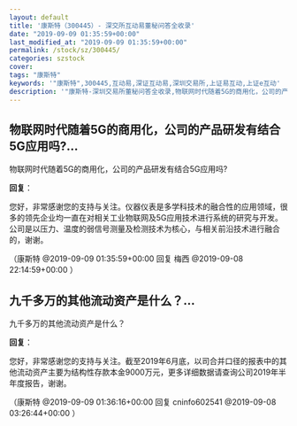 ```yaml
---
layout: default
title: '康斯特（300445）- 深交所互动易董秘问答全收录'
date: "2019-09-09 01:35:59+00:00"
last_modified_at: "2019-09-09 01:35:59+00:00"
permalink: /stock/sz/300445/
categories: szstock
cover: 
tags: "康斯特"
keywords: '"康斯特",300445,互动易,深证互动易,深圳交易所,上证易互动,上证e互动'
description: '"康斯特-深圳交易所董秘问答全收录,物联网时代随着5G的商用化，公司的产品研发有结合5G应用吗?"'
---
```


## 物联网时代随着5G的商用化，公司的产品研发有结合5G应用吗?...

物联网时代随着5G的商用化，公司的产品研发有结合5G应用吗?

**回复**：

您好，非常感谢您的支持与关注。仪器仪表是多学科技术的融合性的应用领域，很多的领先企业均一直在对相关工业物联网及5G应用技术进行系统的研究与开发。公司是以压力、温度的弱信号测量及检测技术为核心，与相关前沿技术进行融合的，谢谢。 

（康斯特  @2019-09-09 01:35:59+00:00 回复 梅西  @2019-09-08 22:14:59+00:00 ）

## 九千多万的其他流动资产是什么？...

九千多万的其他流动资产是什么？

**回复**：

您好，非常感谢您的支持与关注。截至2019年6月底，以司合并口径的报表中的其他流动资产主要为结构性存款本金9000万元，更多详细数据请查询公司2019年半年度报告，谢谢。 

（康斯特  @2019-09-09 01:36:16+00:00 回复 cninfo602541  @2019-09-08 03:26:44+00:00 ）

